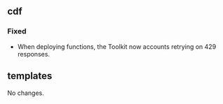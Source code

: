 ## cdf 

### Fixed

- When deploying functions, the Toolkit now accounts retrying on 429
responses.

## templates

No changes.
